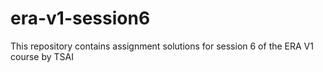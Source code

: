 # era-v1-session6
This repository contains assignment solutions for session 6 of the ERA V1 course by TSAI

